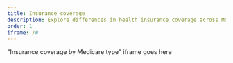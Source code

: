 ```yaml
---
title: Insurance coverage
description: Explore differences in health insurance coverage across Medicare beneficiaries by year.
order: 1
iframe: /#
---
```


"Insurance coverage by Medicare type" iframe goes here
